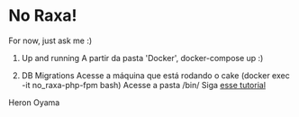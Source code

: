 # No Raxa!

For now, just ask me :)

1) Up and running
A partir da pasta 'Docker', docker-compose up :)

2) DB Migrations
Acesse a máquina que está rodando o cake (docker exec -it no_raxa-php-fpm bash)
Acesse a pasta /bin/
Siga [esse tutorial](https://book.cakephp.org/3.0/en/migrations.html)


Heron Oyama